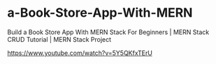 # a-Book-Store-App-With-MERN
Build a Book Store App With MERN Stack For Beginners | MERN Stack CRUD Tutorial | MERN Stack Project

https://www.youtube.com/watch?v=5Y5QKfxTErU
